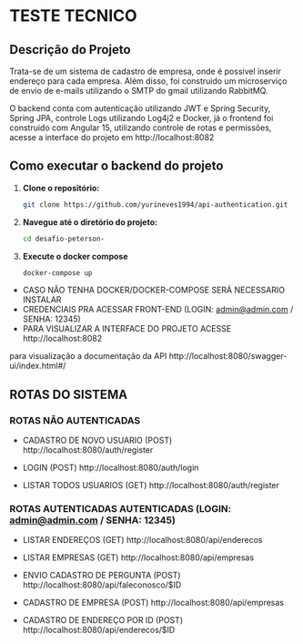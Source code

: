 # TESTE TECNICO

## Descrição do Projeto

Trata-se de um sistema de cadastro de empresa, onde é possivel inserir endereço para cada empresa. Além disso, foi construido um microserviço de envio de e-mails utilizando o SMTP do gmail utilizando RabbitMQ.

O backend conta com autenticação utilizando JWT e Spring Security, Spring JPA, controle Logs utilizando Log4j2 e Docker, já o frontend foi construido com Angular 15, utilizando controle de rotas e permissões, acesse a interface do projeto em http://localhost:8082

## Como executar o backend do projeto

1. **Clone o repositório:**

   ```bash
   git clone https://github.com/yurineves1994/api-authentication.git
2. **Navegue até o diretório do projeto:**

    ```bash
    cd desafio-peterson-

3. **Execute o docker compose**

    ```bash
    docker-compose up

- CASO NÃO TENHA DOCKER/DOCKER-COMPOSE SERÁ NECESSARIO INSTALAR
- CREDENCIAIS PRA ACESSAR FRONT-END (LOGIN: admin@admin.com / SENHA: 12345)
- PARA VISUALIZAR A INTERFACE DO PROJETO ACESSE http://localhost:8082

para visualização a documentação da API http://localhost:8080/swagger-ui/index.html#/

## ROTAS DO SISTEMA

### ROTAS NÃO AUTENTICADAS

- CADASTRO DE NOVO USUARIO (POST)
http://localhost:8080/auth/register

- LOGIN (POST)
http://localhost:8080/auth/login

- LISTAR TODOS USUARIOS (GET)
http://localhost:8080/auth/register


### ROTAS AUTENTICADAS AUTENTICADAS (LOGIN: admin@admin.com / SENHA: 12345)

- LISTAR ENDEREÇOS (GET)
http://localhost:8080/api/enderecos

- LISTAR EMPRESAS (GET)
http://localhost:8080/api/empresas

- ENVIO CADASTRO DE PERGUNTA (POST)
http://localhost:8080/api/faleconosco/$ID

- CADASTRO DE EMPRESA (POST)
http://localhost:8080/api/empresas

- CADASTRO DE ENDEREÇO POR ID (POST)
http://localhost:8080/api/enderecos/$ID
